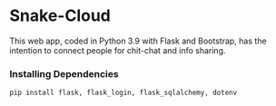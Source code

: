 # Snake-Cloud
This web app, coded in Python 3.9 with Flask and Bootstrap, has the
intention to connect people for chit-chat and info sharing.

### Installing Dependencies
`pip install flask, flask_login, flask_sqlalchemy, dotenv`
